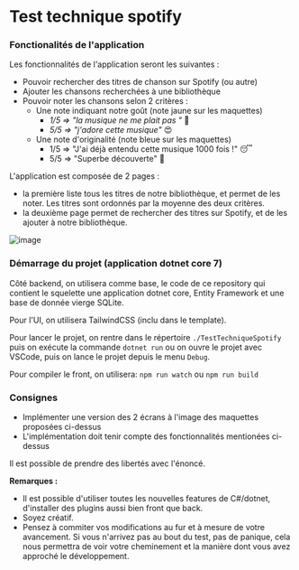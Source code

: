 # Test technique spotify

### Fonctionalités de l'application

Les fonctionnalités de l'application seront les suivantes :
 - Pouvoir rechercher des titres de chanson sur Spotify (ou autre)
 - Ajouter les chansons recherchées à une bibliothèque
 - Pouvoir noter les chansons selon 2 critères :
   - Une note indiquant notre goût (note jaune sur les maquettes) 
     - *1/5 => "la musique ne me plait pas "* 🙁
     - *5/5 => "j'adore cette musique"* 😍
   - Une note d'originalité (note bleue sur les maquettes)  
     - 1/5 => "J'ai déjà entendu cette musique 1000 fois !" 😴
     - 5/5 => "Superbe découverte" 🤘

L'application est composée de 2 pages :
- la première liste tous les titres de notre bibliothèque, et permet de les noter. Les titres sont ordonnés par la moyenne des deux critères. 
- la deuxième page permet de rechercher des titres sur Spotify, et de les ajouter à notre bibliothèque.

![image](./mockup.png)

### Démarrage du projet (application dotnet core 7)

Côté backend, on utilisera comme base, le code de ce repository qui contient le squelette une application dotnet core, Entity Framework et une base de donnée vierge SQLite.

Pour l'UI, on utilisera TailwindCSS (inclu dans le template).

Pour lancer le projet, on rentre dans le répertoire `./TestTechniqueSpotify` puis on exécute la commande `dotnet run` ou on ouvre le projet avec VSCode, puis on lance le projet depuis le menu `Debug`.

Pour compiler le front, on utilisera: `npm run watch` ou `npm run build`


### Consignes

- Implémenter une version des 2 écrans à l'image des maquettes proposées ci-dessus
- L'implémentation doit tenir compte des fonctionnalités mentionées ci-dessus

Il est possible de prendre des libertés avec l'énoncé.

**Remarques :**
- Il est possible d'utiliser toutes les nouvelles features de C#/dotnet, d'installer des plugins aussi bien front que back.  
- Soyez créatif.
- Pensez à commiter vos modifications au fur et à mesure de votre avancement. Si vous n'arrivez pas au bout du test, pas de panique, cela nous permettra de voir votre cheminement et la manière dont vous avez approché le développement.  
